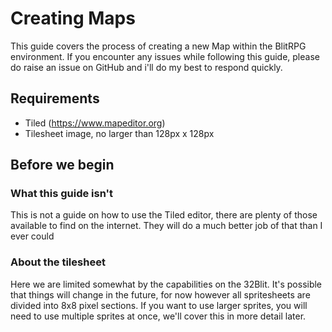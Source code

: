 # Creating Maps
This guide covers the process of creating a new Map within the BlitRPG 
environment. If you encounter any issues while following this guide, please do
raise an issue on GitHub and i'll do my best to respond quickly.

## Requirements
* Tiled (https://www.mapeditor.org)
* Tilesheet image, no larger than 128px x 128px

## Before we begin

### What this guide isn't
This is not a guide on how to use the Tiled editor, there are plenty of those
available to find on the internet. They will do a much better job of that than I
ever could

### About the tilesheet
Here we are limited somewhat by the capabilities on the 32Blit. It's possible
that things will change in the future, for now however all spritesheets are
divided into 8x8 pixel sections. If you want to use larger sprites, you will
need to use multiple sprites at once, we'll cover this in more detail later.


